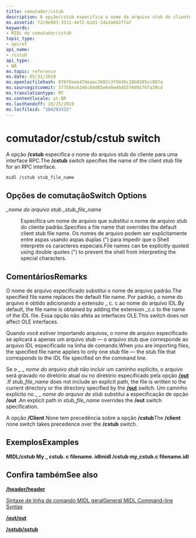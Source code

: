 ```yaml
---
title: comutador/cstub
description: A opção/cstub especifica o nome do arquivo stub do cliente para uma interface RPC.
ms.assetid: f2c9e083-3511-4e72-b1d1-14a3a662ffaf
keywords:
- MIDL do comutador/cstub
topic_type:
- apiref
api_name:
- /cstub
api_type:
- NA
ms.topic: reference
ms.date: 05/31/2018
ms.openlocfilehash: 878f6eee47deaac3887c3f9936c18b0185cc807a
ms.sourcegitcommit: 57758ecb246c84d65e6e0e4bd5570d9176fa39cd
ms.translationtype: MT
ms.contentlocale: pt-BR
ms.lasthandoff: 10/25/2019
ms.locfileid: "104293332"
---
```

# <a name="cstub-switch"></a><span data-ttu-id="468c0-104">comutador/cstub</span><span class="sxs-lookup"><span data-stu-id="468c0-104">/cstub switch</span></span>

<span data-ttu-id="468c0-105">A opção **/cstub** especifica o nome do arquivo stub do cliente para uma interface RPC.</span><span class="sxs-lookup"><span data-stu-id="468c0-105">The **/cstub** switch specifies the name of the client stub file for an RPC interface.</span></span>

``` syntax
midl /cstub stub_file_name
```

## <a name="switch-options"></a><span data-ttu-id="468c0-106">Opções de comutação</span><span class="sxs-lookup"><span data-stu-id="468c0-106">Switch Options</span></span>

<dl> <dt>

<span data-ttu-id="468c0-107">*\_nome do arquivo stub \_*</span><span class="sxs-lookup"><span data-stu-id="468c0-107">*stub\_file\_name*</span></span> 
</dt> <dd>

<span data-ttu-id="468c0-108">Especifica um nome de arquivo que substitui o nome de arquivo stub do cliente padrão.</span><span class="sxs-lookup"><span data-stu-id="468c0-108">Specifies a file name that overrides the default client stub file name.</span></span> <span data-ttu-id="468c0-109">Os nomes de arquivo podem ser explicitamente entre aspas usando aspas duplas (") para impedir que o Shell interprete os caracteres especiais.</span><span class="sxs-lookup"><span data-stu-id="468c0-109">File names can be explicitly quoted using double quotes (") to prevent the shell from interpreting the special characters.</span></span>

</dd> </dl>

## <a name="remarks"></a><span data-ttu-id="468c0-110">Comentários</span><span class="sxs-lookup"><span data-stu-id="468c0-110">Remarks</span></span>

<span data-ttu-id="468c0-111">O nome de arquivo especificado substitui o nome de arquivo padrão.</span><span class="sxs-lookup"><span data-stu-id="468c0-111">The specified file name replaces the default file name.</span></span> <span data-ttu-id="468c0-112">Por padrão, o nome do arquivo é obtido adicionando a extensão \_ c. c ao nome do arquivo IDL.</span><span class="sxs-lookup"><span data-stu-id="468c0-112">By default, the file name is obtained by adding the extension \_c.c to the name of the IDL file.</span></span> <span data-ttu-id="468c0-113">Essa opção não afeta as interfaces OLE.</span><span class="sxs-lookup"><span data-stu-id="468c0-113">This switch does not affect OLE interfaces.</span></span>

<span data-ttu-id="468c0-114">Quando você estiver importando arquivos, o nome de arquivo especificado se aplicará a apenas um arquivo stub — o arquivo stub que corresponde ao arquivo IDL especificado na linha de comando.</span><span class="sxs-lookup"><span data-stu-id="468c0-114">When you are importing files, the specified file name applies to only one stub file — the stub file that corresponds to the IDL file specified on the command line.</span></span>

<span data-ttu-id="468c0-115">Se *o \_ \_ nome do arquivo stub* não incluir um caminho explícito, o arquivo será gravado no diretório atual ou no diretório especificado pela opção [**/out**](-out.md) .</span><span class="sxs-lookup"><span data-stu-id="468c0-115">If *stub\_file\_name* does not include an explicit path, the file is written to the current directory or the directory specified by the [**/out**](-out.md) switch.</span></span> <span data-ttu-id="468c0-116">Um caminho explícito no *\_ \_ nome do arquivo de stub* substitui a especificação de opção **/out** .</span><span class="sxs-lookup"><span data-stu-id="468c0-116">An explicit path in *stub\_file\_name* overrides the **/out** switch specification.</span></span>

<span data-ttu-id="468c0-117">A opção **/Client** None tem precedência sobre a opção **/cstub**</span><span class="sxs-lookup"><span data-stu-id="468c0-117">The **/client** none switch takes precedence over the **/cstub** switch.</span></span>

## <a name="examples"></a><span data-ttu-id="468c0-118">Exemplos</span><span class="sxs-lookup"><span data-stu-id="468c0-118">Examples</span></span>

<span data-ttu-id="468c0-119">**MIDL/cstub My \_ cstub. c filename. idl**</span><span class="sxs-lookup"><span data-stu-id="468c0-119">**midl /cstub my\_cstub.c filename.idl**</span></span>

## <a name="see-also"></a><span data-ttu-id="468c0-120">Confira também</span><span class="sxs-lookup"><span data-stu-id="468c0-120">See also</span></span>

<dl> <dt>

[<span data-ttu-id="468c0-121">**/header**</span><span class="sxs-lookup"><span data-stu-id="468c0-121">**/header**</span></span>](-header.md)
</dt> <dt>

[<span data-ttu-id="468c0-122">Sintaxe de linha de comando MIDL geral</span><span class="sxs-lookup"><span data-stu-id="468c0-122">General MIDL Command-line Syntax</span></span>](general-midl-command-line-syntax.md)
</dt> <dt>

[<span data-ttu-id="468c0-123">**/out**</span><span class="sxs-lookup"><span data-stu-id="468c0-123">**/out**</span></span>](-out.md)
</dt> <dt>

[<span data-ttu-id="468c0-124">**/sstub**</span><span class="sxs-lookup"><span data-stu-id="468c0-124">**/sstub**</span></span>](-sstub.md)
</dt> </dl>

 

 




